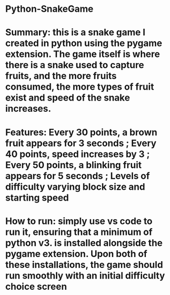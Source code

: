 # Python-SnakeGame
# Summary: this is a snake game I created in python using the pygame extension. The game itself is where there is a snake used to capture fruits, and the more fruits consumed, the more types of fruit exist and speed of the snake increases.
# Features: Every 30 points, a brown fruit appears for 3 seconds ; Every 40 points, speed increases by 3  ; Every 50 points, a blinking fruit appears for 5 seconds ; Levels of difficulty varying block size and starting speed
# How to run: simply use vs code to run it, ensuring that a minimum of python v3. is installed alongside the pygame extension. Upon both of these installations, the game should run smoothly with an initial difficulty choice screen
